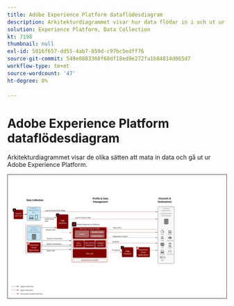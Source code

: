 ```yaml
---
title: Adobe Experience Platform dataflödesdiagram
description: Arkitekturdiagrammet visar hur data flödar in i och ut ur Adobe Experience Platform.
solution: Experience Platform, Data Collection
kt: 7198
thumbnail: null
exl-id: 5016f657-dd55-4ab7-859d-c97bc5edff76
source-git-commit: 549e0883360f68df18ed9e272fa1b84814d065d7
workflow-type: tm+mt
source-wordcount: '47'
ht-degree: 0%

---
```


# Adobe Experience Platform dataflödesdiagram

Arkitekturdiagrammet visar de olika sätten att mata in data och gå ut ur Adobe Experience Platform.

<img src="assets/aep_data_flow.png" alt="Experience Platform dataflöde" style="border:1px solid #4a4a4a" />
